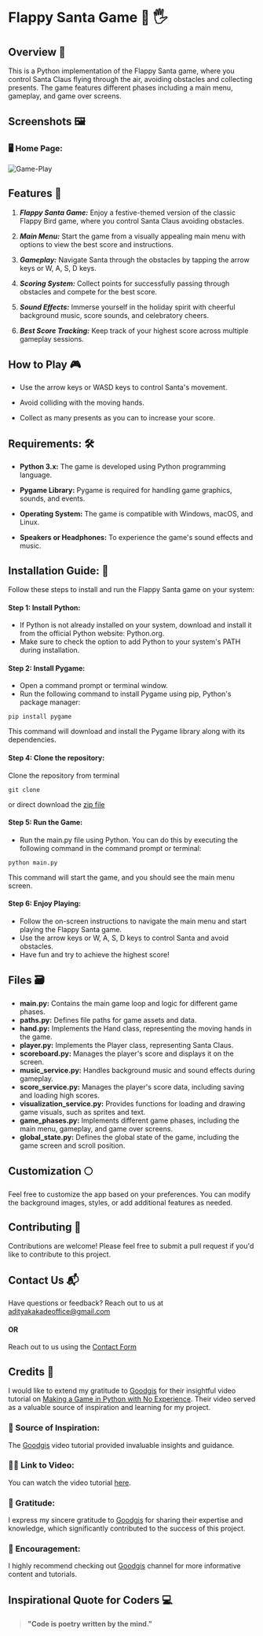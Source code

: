 # Flappy Santa Game 🎅 🖐️

## Overview 🌠
This is a Python implementation of the Flappy Santa game, where you control Santa Claus flying through the air, avoiding obstacles and collecting presents. The game features different phases including a main menu, gameplay, and game over screens.

## Screenshots 🖼️

### 🖥️ Home Page: 
![Game-Play](https://img.itch.zone/aW1hZ2UvMTgyNzExMi8xMDcyNTIzOS5naWY=/347x500/1OA7GI.gif)


## Features 🌟

1. ***Flappy Santa Game:*** Enjoy a festive-themed version of the classic Flappy Bird game, where you control Santa Claus avoiding obstacles.

2. ***Main Menu:*** Start the game from a visually appealing main menu with options to view the best score and instructions.

3. ***Gameplay:*** Navigate Santa through the obstacles by tapping the arrow keys or W, A, S, D keys.

4. ***Scoring System:*** Collect points for successfully passing through obstacles and compete for the best score.

5. ***Sound Effects:*** Immerse yourself in the holiday spirit with cheerful background music, score sounds, and celebratory cheers.

6. ***Best Score Tracking:*** Keep track of your highest score across multiple gameplay sessions.

## How to Play 🎮

- Use the arrow keys or WASD keys to control Santa's movement.

- Avoid colliding with the moving hands.

- Collect as many presents as you can to increase your score.

## Requirements: 🛠️

- **Python 3.x:** The game is developed using Python programming language.

- **Pygame Library:** Pygame is required for handling game graphics, sounds, and events.

- **Operating System:** The game is compatible with Windows, macOS, and Linux.

- **Speakers or Headphones:** To experience the game's sound effects and music.


## Installation Guide: 🚀

Follow these steps to install and run the Flappy Santa game on your system:

#### Step 1: Install Python:

- If Python is not already installed on your system, download and install it from the official Python website: Python.org.
- Make sure to check the option to add Python to your system's PATH during installation.

#### Step 2: Install Pygame:

- Open a command prompt or terminal window.
- Run the following command to install Pygame using pip, Python's package manager:
```
pip install pygame
```
This command will download and install the Pygame library along with its dependencies.

#### Step 4: Clone the repository:
Clone the repository from terminal
```
git clone 
```
or direct download the [zip file]()

#### Step 5: Run the Game:

- Run the main.py file using Python. You can do this by executing the following command in the command prompt or terminal:
```
python main.py
```
This command will start the game, and you should see the main menu screen.

#### Step 6: Enjoy Playing:

- Follow the on-screen instructions to navigate the main menu and start playing the Flappy Santa game.
- Use the arrow keys or W, A, S, D keys to control Santa and avoid obstacles.
- Have fun and try to achieve the highest score!

## Files 🗃️
- **main.py:** Contains the main game loop and logic for different game phases.
- **paths.py:** Defines file paths for game assets and data.
- **hand.py:** Implements the Hand class, representing the moving hands in the game.
- **player.py:** Implements the Player class, representing Santa Claus.
- **scoreboard.py:** Manages the player's score and displays it on the screen.
- **music_service.py:** Handles background music and sound effects during gameplay.
- **score_service.py:** Manages the player's score data, including saving and loading high scores.
- **visualization_service.py:** Provides functions for loading and drawing game visuals, such as sprites and text.
- **game_phases.py:** Implements different game phases, including the main menu, gameplay, and game over screens.
- **global_state.py:** Defines the global state of the game, including the game screen and scroll position.

## Customization 🌕
Feel free to customize the app based on your preferences. You can modify the background images, styles, or add additional features as needed.

## Contributing 🤝
Contributions are welcome! Please feel free to submit a pull request if you'd like to contribute to this project.

## Contact Us 📬
Have questions or feedback? Reach out to us at adityakakadeoffice@gmail.com
#### OR
Reach out to us using the [Contact Form](https://forms.gle/cEcJ9uEiz1XVbsuw8)

## Credits 🙌
I would like to extend my gratitude to [Goodgis](https://www.youtube.com/@Goodgis) for their insightful video tutorial on [Making a Game in Python with No Experience](https://youtu.be/H09PmP5tsy8?si=9X-OfBdWlrC1TVXw). Their video served as a valuable source of inspiration and learning for my project.

### 🎯 Source of Inspiration:
The [Goodgis](https://www.youtube.com/@Goodgis) video tutorial provided invaluable insights and guidance.

### 🔗‍💥 Link to Video:
You can watch the video tutorial [here](https://youtu.be/H09PmP5tsy8?si=9X-OfBdWlrC1TVXw).

### 🙏 Gratitude:
I express my sincere gratitude to [Goodgis](https://www.youtube.com/@Goodgis) for sharing their expertise and knowledge, which significantly contributed to the success of this project.

### 💪 Encouragement:
I highly recommend checking out [Goodgis](https://www.youtube.com/@Goodgis) channel for more informative content and tutorials.


## Inspirational Quote for Coders 💻
> #### "Code is poetry written by the mind."
